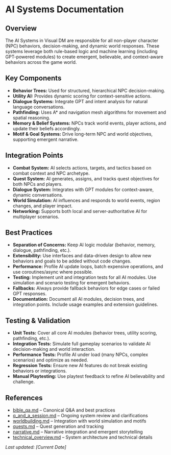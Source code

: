 # AI Systems Documentation

## Overview
The AI Systems in Visual DM are responsible for all non-player character (NPC) behaviors, decision-making, and dynamic world responses. These systems leverage both rule-based logic and machine learning (including GPT-powered modules) to create emergent, believable, and context-aware behaviors across the game world.

## Key Components
- **Behavior Trees:** Used for structured, hierarchical NPC decision-making.
- **Utility AI:** Provides dynamic scoring for context-sensitive actions.
- **Dialogue Systems:** Integrate GPT and intent analysis for natural language conversations.
- **Pathfinding:** Uses A* and navigation mesh algorithms for movement and spatial reasoning.
- **Memory & Belief Systems:** NPCs track world events, player actions, and update their beliefs accordingly.
- **Motif & Goal Systems:** Drive long-term NPC and world objectives, supporting emergent narrative.

## Integration Points
- **Combat System:** AI selects actions, targets, and tactics based on combat context and NPC archetype.
- **Quest System:** AI generates, assigns, and tracks quest objectives for both NPCs and players.
- **Dialogue System:** Integrates with GPT modules for context-aware, dynamic conversations.
- **World Simulation:** AI influences and responds to world events, region changes, and player impact.
- **Networking:** Supports both local and server-authoritative AI for multiplayer scenarios.

## Best Practices
- **Separation of Concerns:** Keep AI logic modular (behavior, memory, dialogue, pathfinding, etc.).
- **Extensibility:** Use interfaces and data-driven design to allow new behaviors and goals to be added without code changes.
- **Performance:** Profile AI update loops, batch expensive operations, and use coroutines/async where possible.
- **Testing:** Implement unit and integration tests for all AI modules. Use simulation and scenario testing for emergent behaviors.
- **Fallbacks:** Always provide fallback behaviors for edge cases or failed GPT responses.
- **Documentation:** Document all AI modules, decision trees, and integration points. Include usage examples and extension guidelines.

## Testing & Validation
- **Unit Tests:** Cover all core AI modules (behavior trees, utility scoring, pathfinding, etc.).
- **Integration Tests:** Simulate full gameplay scenarios to validate AI decision-making and world interaction.
- **Performance Tests:** Profile AI under load (many NPCs, complex scenarios) and optimize as needed.
- **Regression Tests:** Ensure new AI features do not break existing behaviors or integrations.
- **Manual Playtesting:** Use playtest feedback to refine AI believability and challenge.

## References
- [bible_qa.md](bible_qa.md) – Canonical Q&A and best practices
- [q_and_a_session.md](q_and_a_session.md) – Ongoing system review and clarifications
- [worldbuilding.md](worldbuilding.md) – Integration with world simulation and motifs
- [quests.md](quests.md) – Quest generation and tracking
- [narrative.md](narrative.md) – Narrative integration and emergent storytelling
- [technical_overview.md](technical_overview.md) – System architecture and technical details

_Last updated: [Current Date]_ 
